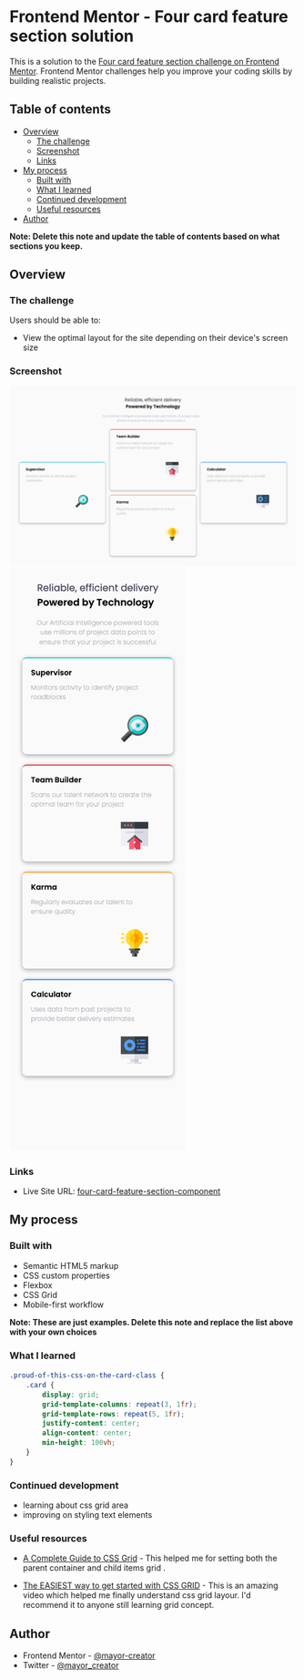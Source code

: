 # Frontend Mentor - Four card feature section solution

This is a solution to the [Four card feature section challenge on Frontend Mentor](https://www.frontendmentor.io/challenges/four-card-feature-section-weK1eFYK). Frontend Mentor challenges help you improve your coding skills by building realistic projects.

## Table of contents

- [Overview](#overview)
  - [The challenge](#the-challenge)
  - [Screenshot](#screenshot)
  - [Links](#links)
- [My process](#my-process)
  - [Built with](#built-with)
  - [What I learned](#what-i-learned)
  - [Continued development](#continued-development)
  - [Useful resources](#useful-resources)
- [Author](#author)

**Note: Delete this note and update the table of contents based on what sections you keep.**

## Overview

### The challenge

Users should be able to:

- View the optimal layout for the site depending on their device's screen size

### Screenshot

![Desktop View Solution](./desktop_view_screen_shot.png)
![Mobile View Solution](./mobile_view_screen_shot.png)

### Links

- Live Site URL: [four-card-feature-section-component](https://four-card-feature-section-component.vercel.app/)

## My process

### Built with

- Semantic HTML5 markup
- CSS custom properties
- Flexbox
- CSS Grid
- Mobile-first workflow

**Note: These are just examples. Delete this note and replace the list above with your own choices**

### What I learned

```css
.proud-of-this-css-on-the-card-class {
	.card {
		display: grid;
		grid-template-columns: repeat(3, 1fr);
		grid-template-rows: repeat(5, 1fr);
		justify-content: center;
		align-content: center;
		min-height: 100vh;
	}
}
```

### Continued development

- learning about css grid area
- improving on styling text elements

### Useful resources

- [A Complete Guide to CSS Grid](https://css-tricks.com/snippets/css/complete-guide-grid/#prop-place-self) - This helped me for setting both the parent container and child items grid .

- [The EASIEST way to get started with CSS GRID](https://www.youtube.com/watch?v=_lEkD8IGkwo) - This is an amazing video which helped me finally understand css grid layour. I'd recommend it to anyone still learning grid concept.

## Author

- Frontend Mentor - [@mayor-creator](https://www.frontendmentor.io/profile/mayor-creator)
- Twitter - [@mayor_creator](https://www.twitter.com/mayor_creator)

